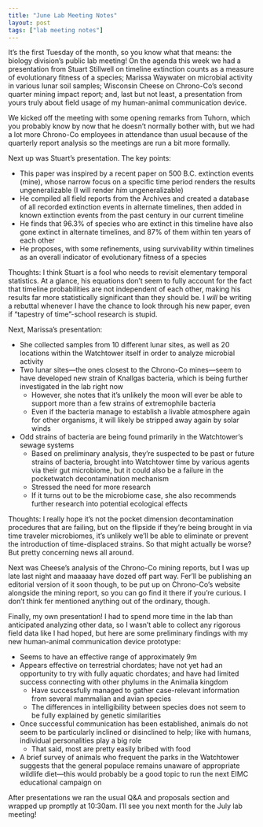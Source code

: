```yaml
---
title: "June Lab Meeting Notes"
layout: post
tags: ["lab meeting notes"]
---
```


It’s the first Tuesday of the month, so you know what that means: the biology division’s public lab meeting! On the agenda this week we had a presentation from Stuart Stillwell on timeline extinction counts as a measure of evolutionary fitness of a species; Marissa Waywater on microbial activity in various lunar soil samples; Wisconsin Cheese on Chrono-Co’s second quarter mining impact report; and, last but not least, a presentation from yours truly about field usage of my human-animal communication device.

We kicked off the meeting with some opening remarks from Tuhorn, which you probably know by now that he doesn’t normally bother with, but we had a lot more Chrono-Co employees in attendance than usual because of the quarterly report analysis so the meetings are run a bit more formally.

Next up was Stuart’s presentation. The key points:

- This paper was inspired by a recent paper on 500 B.C. extinction events (mine), whose narrow focus on a specific time period renders the results ungeneralizable (I will render _him_ ungeneralizable)
- He compiled all field reports from the Archives and created a database of all recorded extinction events in alternate timelines, then added in known extinction events from the past century in our current timeline
- He finds that 96.3% of species who are extinct in this timeline have also gone extinct in alternate timelines, and 87% of them within ten years of each other
- He proposes, with some refinements, using survivability within timelines as an overall indicator of evolutionary fitness of a species

Thoughts: I think Stuart is a fool who needs to revisit elementary temporal statistics. At a glance, his equations don’t seem to fully account for the fact that timeline probabilities are not independent of each other, making his results far more statistically significant than they should be. I _will_ be writing a rebuttal whenever I have the chance to look through his new paper, even if “tapestry of time”-school research is stupid.

Next, Marissa’s presentation:

- She collected samples from 10 different lunar sites, as well as 20 locations within the Watchtower itself in order to analyze microbial activity
- Two lunar sites—the ones closest to the Chrono-Co mines—seem to have developed new strain of Knallgas bacteria, which is being further investigated in the lab right now
  - However, she notes that it’s unlikely the moon will ever be able to support more than a few strains of extremophile bacteria
  - Even if the bacteria manage to establish a livable atmosphere again for other organisms, it will likely be stripped away again by solar winds
- Odd strains of bacteria are being found primarily in the Watchtower’s sewage systems
  - Based on preliminary analysis, they’re suspected to be past or future strains of bacteria, brought into Watchtower time by various agents via their gut microbiome, but it could also be a failure in the pocketwatch decontamination mechanism
  - Stressed the need for more research
  - If it turns out to be the microbiome case, she also recommends further research into potential ecological effects

Thoughts: I really hope it’s not the pocket dimension decontamination procedures that are failing, but on the flipside if they’re being brought in via time traveler microbiomes, it’s unlikely we’ll be able to eliminate or prevent the introduction of time-displaced strains. So that might actually be worse? But pretty concerning news all around.

Next was Cheese’s analysis of the Chrono-Co mining reports, but I was up late last night and maaaaay have dozed off part way. Fer’ll be publishing an editorial version of it soon though, to be put up on Chrono-Co’s website alongside the mining report, so you can go find it there if you’re curious. I don’t think fer mentioned anything out of the ordinary, though.

Finally, my own presentation! I had to spend more time in the lab than anticipated analyzing other data, so I wasn’t able to collect any rigorous field data like I had hoped, but here are some preliminary findings with my new human-animal communication device prototype:

- Seems to have an effective range of approximately 9m
- Appears effective on terrestrial chordates; have not yet had an opportunity to try with fully aquatic chordates; and have had limited success connecting with other phylums in the Animalia kingdom
  - Have successfully managed to gather case-relevant information from several mammalian and avian species
  - The differences in intelligibility between species does not seem to be fully explained by genetic similarities
- Once successful communication has been established, animals do not seem to be particularly inclined or disinclined to help; like with humans, individual personalities play a big role
  - That said, most are pretty easily bribed with food
- A brief survey of animals who frequent the parks in the Watchtower suggests that the general populace remains unaware of appropriate wildlife diet—this would probably be a good topic to run the next EIMC educational campaign on

After presentations we ran the usual Q&A and proposals section and wrapped up promptly at 10:30am. I’ll see you next month for the July lab meeting!
